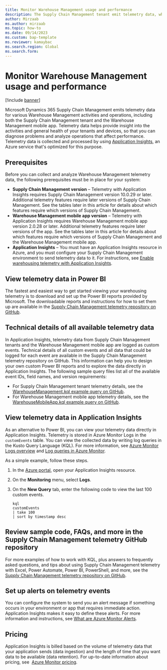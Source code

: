 ```yaml
---
title: Monitor Warehouse Management usage and performance
description: The Supply Chain Management tenant emit telemetry data, which lets you monitor and analyze the activities and general health of your system.
author: Mirzaab
ms.author: mirzaab
ms.topic: how-to
ms.date: 09/14/2023
ms.custom: bap-template
ms.reviewer: kamaybac
ms.search.region: Global
ms.search.form:
---
```


# Monitor Warehouse Management usage and performance

[!include [banner](../includes/banner.md)]

Microsoft Dynamics 365 Supply Chain Management emits telemetry data for various Warehouse Management activities and operations, including both the Supply Chain Management tenant and the Warehouse Management mobile app. Telemetry data helps provide insight into the activities and general health of your tenants and devices, so that you can diagnose problems and analyze operations that affect performance. Telemetry data is collected and processed by using [Application Insights](/azure/azure-monitor/app/app-insights-overview), an Azure service that's optimized for this purpose.

## Prerequisites

Before you can collect and analyze Warehouse Management telemetry data, the following prerequisites must be in place for your system:

- **Supply Chain Management version** – Telemetry with Application Insights requires Supply Chain Management version 10.0.29 or later. Additional telemetry features require later versions of Supply Chain Management. See the tables later in this article for details about which features require which versions of Supply Chain Management.
- **Warehouse Management mobile app version** – Telemetry with Application Insights requires Warehouse Management mobile app version 2.0.28 or later. Additional telemetry features require later versions of the app. See the tables later in this article for details about which features require which versions of Supply Chain Management and the Warehouse Management mobile app.
- **Application Insights** – You must have an Application Insights resource in Azure, and you must configure your Supply Chain Management environment to send telemetry data to it. For instructions, see [Enable warehousing telemetry with Application Insights](application-insights-warehousing.md).

## View telemetry data in Power BI

The fastest and easiest way to get started viewing your warehousing telemetry is to download and set up the Power BI reports provided by Microsoft. The downloadable reports and instructions for how to set them up are available in the [Supply Chain Management telemetry repository on GitHub](https://github.com/microsoft/d365-scm-telemetry/tree/main/samples/PowerBI/Appsource).

## Technical details of all available telemetry data

In Application Insights, telemetry data from Supply Chain Management tenants and the Warehouse Management mobile app are logged as custom events. Technical details of all custom events and all data that could be logged for each event are available in the Supply Chain Management telemetry repository on GitHub. This information can help you to design your own custom Power BI reports and to explore the data directly in Application Insights. The following sample query files list all of the available event IDs, field names, and version requirements:

- For Supply Chain Management tenant telemetry details, see the [WarehouseManagement.kql example query on GitHub](https://github.com/microsoft/d365-scm-telemetry/blob/main/samples/KQL/example_queries/WarehouseManagement.kql).
- For Warehouse Management mobile app telemetry details, see the [WarehouseMobileApp.kql example query on GitHub](https://github.com/microsoft/d365-scm-telemetry/blob/main/samples/KQL/example_queries/WarehouseMobileApp.kql).

## View telemetry data in Application Insights

As an alternative to Power BI, you can view your telemetry data directly in Application Insights. Telemetry is stored in Azure Monitor Logs in the `customEvents` table. You can view the collected data by writing log queries in the Kusto Query Language (KQL). For more information, see [Azure Monitor Logs overview](/azure/azure-monitor/logs/data-platform-logs) and [Log queries in Azure Monitor](/azure/azure-monitor/logs/log-query-overview).

As a simple example, follow these steps.

1. In the [Azure portal](https://portal.azure.com/), open your Application Insights resource.
1. On the **Monitoring** menu, select **Logs**.
1. On the **New Query** tab, enter the following code to view the last 100 custom events.

    ```plaintext
    kql
    customEvents
    | take 100
    | sort by timestamp desc
    ```

## Review sample code, FAQs, and more in the Supply Chain Management telemetry GitHub repository

For more examples of how to work with KQL, plus answers to frequently asked questions, and tips about using Supply Chain Management telemetry with Excel, Power Automate, Power BI, PowerShell, and more, see the [Supply Chain Management telemetry repository on GitHub](https://github.com/microsoft/d365-scm-telemetry).

## Set up alerts on telemetry events

You can configure the system to send you an alert message if something occurs in your environment or app that requires immediate action. Application Insights makes it easy to define these alerts. For more information and instructions, see [What are Azure Monitor Alerts](/azure/azure-monitor/alerts/alerts-overview).

## Pricing

Application Insights is billed based on the volume of telemetry data that your application sends (data ingestion) and the length of time that you want data to be available (data retention). For up-to-date information about pricing, see  [Azure Monitor pricing](https://azure.microsoft.com/pricing/details/monitor/).
